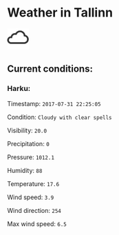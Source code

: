 # Weather in Tallinn 

<img src= 'images/cloud.png' width= '50' /> 

## Current conditions: 

### Harku: 

Timestamp: ``` 2017-07-31 22:25:05 ``` 

Condition: ``` Cloudy with clear spells ``` 

Visibility: ``` 20.0 ``` 

Precipitation: ``` 0 ``` 

Pressure: ``` 1012.1 ``` 

Humidity: ``` 88 ``` 

Temperature: ``` 17.6 ``` 

Wind speed: ``` 3.9 ``` 

Wind direction: ``` 254 ``` 

Max wind speed: ``` 6.5 ``` 

